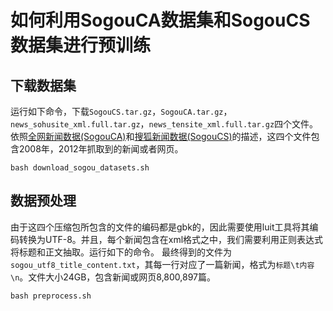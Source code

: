# 如何利用SogouCA数据集和SogouCS数据集进行预训练

## 下载数据集
运行如下命令，下载`SogouCS.tar.gz`，`SogouCA.tar.gz`，`news_sohusite_xml.full.tar.gz`，`news_tensite_xml.full.tar.gz`四个文件。依照[全网新闻数据(SogouCA)](https://www.sogou.com/labs/resource/ca.php)和[搜狐新闻数据(SogouCS)](https://www.sogou.com/labs/resource/cs.php)的描述，这四个文件包含2008年，2012年抓取到的新闻或者网页。
```
bash download_sogou_datasets.sh
```

## 数据预处理
由于这四个压缩包所包含的文件的编码都是gbk的，因此需要使用luit工具将其编码转换为UTF-8。并且，每个新闻包含在xml格式之中，我们需要利用正则表达式将标题和正文抽取。运行如下的命令。
最终得到的文件为`sogou_utf8_title_content.txt`，其每一行对应了一篇新闻，格式为`标题\t内容\n`。文件大小24GB，包含新闻或网页8,800,897篇。
```
bash preprocess.sh
```

